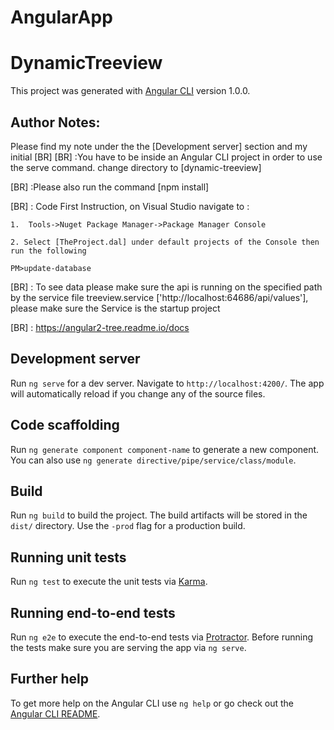 # AngularApp


# DynamicTreeview

This project was generated with [Angular CLI](https://github.com/angular/angular-cli) version 1.0.0.

## Author Notes:

Please find my note under the  the [Development server] section and my initial [BR]
[BR] :You have to be inside an Angular CLI project in order to use the serve command.
change directory to [dynamic-treeview]

[BR] :Please also run the command [npm install]

[BR] : Code First Instruction,
     on Visual Studio navigate to :

    1.  Tools->Nuget Package Manager->Package Manager Console

    2. Select [TheProject.dal] under default projects of the Console then run the following
    
    PM>update-database



[BR] : To see data please make sure the api is running on the specified path by the service file treeview.service ['http://localhost:64686/api/values'], please make sure the Service is the startup project
       
[BR] : https://angular2-tree.readme.io/docs
## Development server

Run `ng serve` for a dev server. Navigate to `http://localhost:4200/`. The app will automatically reload if you change any of the source files.

## Code scaffolding

Run `ng generate component component-name` to generate a new component. You can also use `ng generate directive/pipe/service/class/module`.

## Build

Run `ng build` to build the project. The build artifacts will be stored in the `dist/` directory. Use the `-prod` flag for a production build.

## Running unit tests

Run `ng test` to execute the unit tests via [Karma](https://karma-runner.github.io).

## Running end-to-end tests

Run `ng e2e` to execute the end-to-end tests via [Protractor](http://www.protractortest.org/).
Before running the tests make sure you are serving the app via `ng serve`.

## Further help

To get more help on the Angular CLI use `ng help` or go check out the [Angular CLI README](https://github.com/angular/angular-cli/blob/master/README.md).
